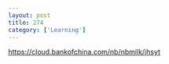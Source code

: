 ```yaml
---
layout: post
title: 274
category: ['Learning']
---
```


https://cloud.bankofchina.com/nb/nbmilk/jhsyt


